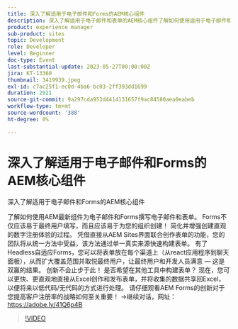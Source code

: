 ```yaml
---
title: 深入了解适用于电子邮件和Forms的AEM核心组件
description: 深入了解适用于电子邮件和表单的AEM核心组件了解如何使用适用于电子邮件和Forms的AEM最新组件撰写电子邮件和表单。 Forms不仅应该易于最终用户填写，而且应该易于为您的组织创建！ 简化并增强创建直观的数字注册体验的过程。 凭借直接从AEM Sites界面联合创作表单的功能，您的团队将从统一方法中受益，该方法通过单一真实来源快速构建表单。 有了Headless自适应Forms，您可以将表单放在每个渠道上（从react应用程序到聊天面板），从而扩大覆盖范围并取悦最终用户，让最终用户和开发人员满意 — 这是双赢的结果。 创新不会止步于此！ 是否希望在其他工具中构建表单？ 现在，您可以更快、更直观地直接从Excel创作和发布表单，并将收集的数据共享回Excel，以便将来以低代码/无代码的方式进行处理。 请仔细观看AEM Forms的创新对于您提高客户注册率的战略如何至关重要！
product: experience manager
sub-product: sites
topic: Development
role: Developer
level: Beginner
doc-type: Event
last-substantial-update: 2023-05-27T00:00:00Z
jira: KT-13360
thumbnail: 3419939.jpeg
exl-id: c7ac25f1-ec0d-4ba6-bc03-2ff393dd1699
duration: 2921
source-git-commit: 9a297cda953d4414131657f9ac84580aea0eabeb
workflow-type: tm+mt
source-wordcount: '388'
ht-degree: 0%

---
```


# 深入了解适用于电子邮件和Forms的AEM核心组件

深入了解适用于电子邮件和Forms的AEM核心组件

了解如何使用AEM最新组件为电子邮件和Forms撰写电子邮件和表单。 Forms不仅应该易于最终用户填写，而且应该易于为您的组织创建！ 简化并增强创建直观的数字注册体验的过程。 凭借直接从AEM Sites界面联合创作表单的功能，您的团队将从统一方法中受益，该方法通过单一真实来源快速构建表单。 有了Headless自适应Forms，您可以将表单放在每个渠道上（从react应用程序到聊天面板），从而扩大覆盖范围并取悦最终用户，让最终用户和开发人员满意 — 这是双赢的结果。 创新不会止步于此！ 是否希望在其他工具中构建表单？ 现在，您可以更快、更直观地直接从Excel创作和发布表单，并将收集的数据共享回Excel，以便将来以低代码/无代码的方式进行处理。 请仔细观看AEM Forms的创新对于您提高客户注册率的战略如何至关重要！ →继续对话，网址： https://adobe.ly/41Q6p4B

>[!VIDEO](https://video.tv.adobe.com/v/3419939/?learn=on)
